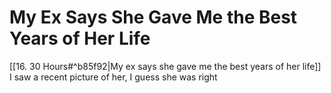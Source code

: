 # My Ex Says She Gave Me the Best Years of Her Life

[[16. 30 Hours#^b85f92|My ex says she gave me the best years of her life]]  
I saw a recent picture of her, I guess she was right
